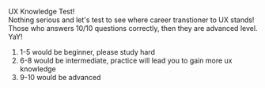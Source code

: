 UX Knowledge Test!
<br>
Nothing serious and let's test to see where career transtioner to UX stands!
<br>
Those who answers 10/10 questions correctly, then they are advanced level. YaY!
<ol>
<li>1-5 would be beginner, please study hard</li>
<li>6-8 would be intermediate, practice will lead you to gain more ux knowledge</li>
<li>9-10 would be advanced</li>
</ol>
